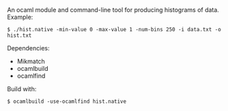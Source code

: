 An ocaml module and command-line tool for producing histograms of
data.  Example:

    $ ./hist.native -min-value 0 -max-value 1 -num-bins 250 -i data.txt -o hist.txt

Dependencies:

  * Mikmatch
  * ocamlbuild
  * ocamlfind

Build with:

    $ ocamlbuild -use-ocamlfind hist.native

